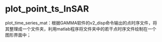 # plot_point_ts_InSAR
plot_time_series_mat：根据GAMMA软件的v2_disp命令输出的点时序文件，将其整理成一个文件夹，利用matlab程序将文件夹中的若干点时序文件绘制在一个图形界面中；
